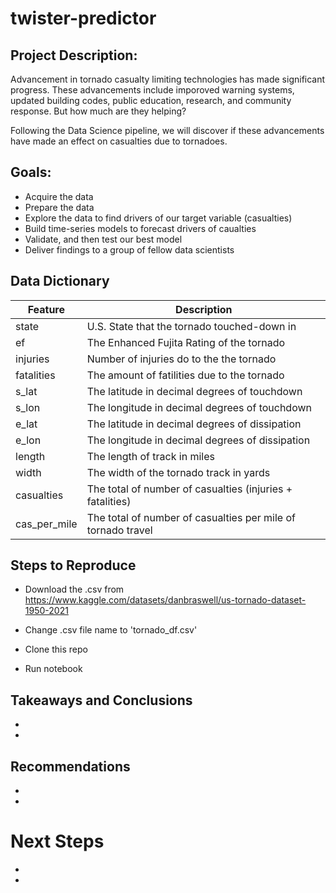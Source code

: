 # twister-predictor


## Project Description:

Advancement in tornado casualty limiting technologies has made significant progress. These advancements include imporoved warning systems, updated building codes, public education, research, and community response. But how much are they helping?

Following the Data Science pipeline, we will discover if these advancements have made an effect on casualties due to tornadoes.

## Goals:

* Acquire the data
* Prepare the data 
* Explore the data to find drivers of our target variable (casualties)
* Build time-series models to forecast drivers of caualties
* Validate, and then test our best model
* Deliver findings to a group of fellow data scientists


## Data Dictionary

| Feature | Description |
| ------ | ----|
| state | U.S. State that the tornado touched-down in|
| ef | The Enhanced Fujita Rating of the tornado|
| injuries | Number of injuries do to the the tornado |
| fatalities | The amount of fatilities due to the tornado |
| s_lat | The latitude in decimal degrees of touchdown |
| s_lon | The longitude in decimal degrees of touchdown |
| e_lat | The latitude in decimal degrees of dissipation |
| e_lon | The longitude in decimal degrees of dissipation |
| length | The length of track in miles |
| width | The width of the tornado track in yards |
| casualties | The total of number of casualties (injuries + fatalities) |
| cas_per_mile | The total of number of casualties per mile of tornado travel |


## Steps to Reproduce

* Download the .csv from https://www.kaggle.com/datasets/danbraswell/us-tornado-dataset-1950-2021

* Change .csv file name to 'tornado_df.csv'

* Clone this repo

* Run notebook


## Takeaways and Conclusions

* 

* 

## Recommendations

*

*  

# Next Steps

*

* 